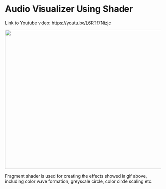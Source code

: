 # Audio Visualizer Using Shader

Link to Youtube video: https://youtu.be/L6RTf7Nizjc

<img src="https://github.com/FJinn/fjinn.github.io/blob/master/Assignments/3DGameProgramming/Images/AudioVisualizerUsingShader.gif?raw=true" width="800" height="450" />

Fragment shader is used for creating the effects showed in gif above, including color wave formation, greyscale circle, color circle scaling etc.
